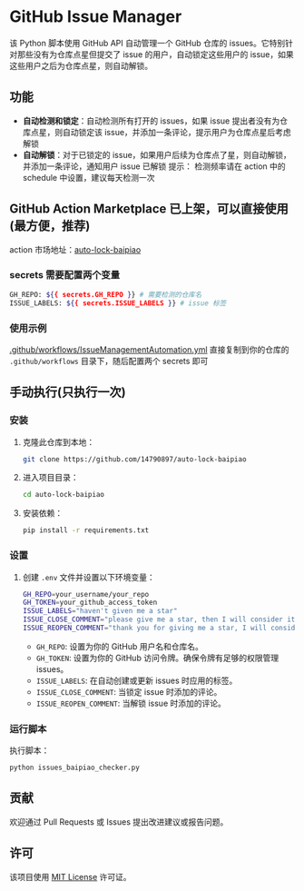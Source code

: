 # GitHub Issue Manager

该 Python 脚本使用 GitHub API 自动管理一个 GitHub 仓库的 issues。它特别针对那些没有为仓库点星但提交了 issue 的用户，自动锁定这些用户的 issue，如果这些用户之后为仓库点星，则自动解锁。

## 功能

- **自动检测和锁定**：自动检测所有打开的 issues，如果 issue 提出者没有为仓库点星，则自动锁定该 issue，并添加一条评论，提示用户为仓库点星后考虑解锁
- **自动解锁**：对于已锁定的 issue，如果用户后续为仓库点了星，则自动解锁，并添加一条评论，通知用户 issue 已解锁
  提示： 检测频率请在 action 中的 schedule 中设置，建议每天检测一次

## GitHub Action Marketplace 已上架，可以直接使用(最方便，推荐)

action 市场地址：[auto-lock-baipiao](https://github.com/marketplace/actions/auto-lock-baipiao)

### secrets 需要配置两个变量

```sh
GH_REPO: ${{ secrets.GH_REPO }} # 需要检测的仓库名
ISSUE_LABELS: ${{ secrets.ISSUE_LABELS }} # issue 标签
```

### 使用示例

[.github/workflows/IssueManagementAutomation.yml](.github/workflows/IssueManagementAutomation.yml)
直接复制到你的仓库的 `.github/workflows` 目录下，随后配置两个 secrets 即可

## 手动执行(只执行一次)

### 安装

1. 克隆此仓库到本地：

   ```sh
   git clone https://github.com/14790897/auto-lock-baipiao
   ```

2. 进入项目目录：

   ```sh
   cd auto-lock-baipiao
   ```

3. 安装依赖：

   ```sh
   pip install -r requirements.txt
   ```

### 设置

1. 创建 `.env` 文件并设置以下环境变量：

   ```sh
   GH_REPO=your_username/your_repo
   GH_TOKEN=your_github_access_token
   ISSUE_LABELS="haven't given me a star"
   ISSUE_CLOSE_COMMENT="please give me a star, then I will consider it."
   ISSUE_REOPEN_COMMENT="thank you for giving me a star, I will consider it."
   ```

   - `GH_REPO`: 设置为你的 GitHub 用户名和仓库名。
   - `GH_TOKEN`: 设置为你的 GitHub 访问令牌。确保令牌有足够的权限管理 issues。
   - `ISSUE_LABELS`: 在自动创建或更新 issues 时应用的标签。
   - `ISSUE_CLOSE_COMMENT`: 当锁定 issue 时添加的评论。
   - `ISSUE_REOPEN_COMMENT`: 当解锁 issue 时添加的评论。

### 运行脚本

执行脚本：

```sh
python issues_baipiao_checker.py
```

## 贡献

欢迎通过 Pull Requests 或 Issues 提出改进建议或报告问题。

## 许可

该项目使用 [MIT License](LICENSE) 许可证。
